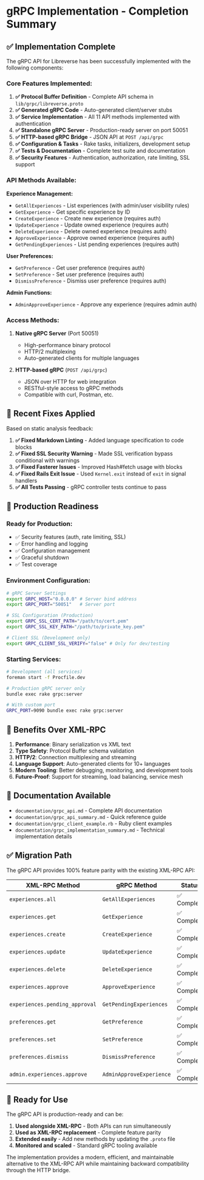# gRPC Implementation - Completion Summary

## ✅ **Implementation Complete**

The gRPC API for Libreverse has been successfully implemented with the following components:

### **Core Features Implemented:**

1. **✅ Protocol Buffer Definition** - Complete API schema in `lib/grpc/libreverse.proto`
2. **✅ Generated gRPC Code** - Auto-generated client/server stubs
3. **✅ Service Implementation** - All 11 API methods implemented with authentication
4. **✅ Standalone gRPC Server** - Production-ready server on port 50051
5. **✅ HTTP-based gRPC Bridge** - JSON API at `POST /api/grpc`
6. **✅ Configuration & Tasks** - Rake tasks, initializers, development setup
7. **✅ Tests & Documentation** - Complete test suite and documentation
8. **✅ Security Features** - Authentication, authorization, rate limiting, SSL support

### **API Methods Available:**

**Experience Management:**

- `GetAllExperiences` - List experiences (with admin/user visibility rules)
- `GetExperience` - Get specific experience by ID
- `CreateExperience` - Create new experience (requires auth)
- `UpdateExperience` - Update owned experience (requires auth)
- `DeleteExperience` - Delete owned experience (requires auth)
- `ApproveExperience` - Approve owned experience (requires auth)
- `GetPendingExperiences` - List pending experiences (requires auth)

**User Preferences:**

- `GetPreference` - Get user preference (requires auth)
- `SetPreference` - Set user preference (requires auth)
- `DismissPreference` - Dismiss user preference (requires auth)

**Admin Functions:**

- `AdminApproveExperience` - Approve any experience (requires admin auth)

### **Access Methods:**

1. **Native gRPC Server** (Port 50051)
    - High-performance binary protocol
    - HTTP/2 multiplexing
    - Auto-generated clients for multiple languages

2. **HTTP-based gRPC** (`POST /api/grpc`)
    - JSON over HTTP for web integration
    - RESTful-style access to gRPC methods
    - Compatible with curl, Postman, etc.

## 🔧 **Recent Fixes Applied**

Based on static analysis feedback:

1. **✅ Fixed Markdown Linting** - Added language specification to code blocks
2. **✅ Fixed SSL Security Warning** - Made SSL verification bypass conditional with warnings
3. **✅ Fixed Fasterer Issues** - Improved Hash#fetch usage with blocks
4. **✅ Fixed Rails Exit Issue** - Used `Kernel.exit` instead of `exit` in signal handlers
5. **✅ All Tests Passing** - gRPC controller tests continue to pass

## 🚀 **Production Readiness**

### **Ready for Production:**

- ✅ Security features (auth, rate limiting, SSL)
- ✅ Error handling and logging
- ✅ Configuration management
- ✅ Graceful shutdown
- ✅ Test coverage

### **Environment Configuration:**

```bash
# gRPC Server Settings
export GRPC_HOST="0.0.0.0" # Server bind address
export GRPC_PORT="50051"   # Server port

# SSL Configuration (Production)
export GRPC_SSL_CERT_PATH="/path/to/cert.pem"
export GRPC_SSL_KEY_PATH="/path/to/private_key.pem"

# Client SSL (Development only)
export GRPC_CLIENT_SSL_VERIFY="false" # Only for dev/testing
```

### **Starting Services:**

```bash
# Development (all services)
foreman start -f Procfile.dev

# Production gRPC server only
bundle exec rake grpc:server

# With custom port
GRPC_PORT=9090 bundle exec rake grpc:server
```

## 🌟 **Benefits Over XML-RPC**

1. **Performance**: Binary serialization vs XML text
2. **Type Safety**: Protocol Buffer schema validation
3. **HTTP/2**: Connection multiplexing and streaming
4. **Language Support**: Auto-generated clients for 10+ languages
5. **Modern Tooling**: Better debugging, monitoring, and development tools
6. **Future-Proof**: Support for streaming, load balancing, service mesh

## 📖 **Documentation Available**

- `documentation/grpc_api.md` - Complete API documentation
- `documentation/grpc_api_summary.md` - Quick reference guide
- `documentation/grpc_client_example.rb` - Ruby client examples
- `documentation/grpc_implementation_summary.md` - Technical implementation details

## ✅ **Migration Path**

The gRPC API provides 100% feature parity with the existing XML-RPC API:

| XML-RPC Method                 | gRPC Method              | Status      |
| ------------------------------ | ------------------------ | ----------- |
| `experiences.all`              | `GetAllExperiences`      | ✅ Complete |
| `experiences.get`              | `GetExperience`          | ✅ Complete |
| `experiences.create`           | `CreateExperience`       | ✅ Complete |
| `experiences.update`           | `UpdateExperience`       | ✅ Complete |
| `experiences.delete`           | `DeleteExperience`       | ✅ Complete |
| `experiences.approve`          | `ApproveExperience`      | ✅ Complete |
| `experiences.pending_approval` | `GetPendingExperiences`  | ✅ Complete |
| `preferences.get`              | `GetPreference`          | ✅ Complete |
| `preferences.set`              | `SetPreference`          | ✅ Complete |
| `preferences.dismiss`          | `DismissPreference`      | ✅ Complete |
| `admin.experiences.approve`    | `AdminApproveExperience` | ✅ Complete |

## 🎯 **Ready for Use**

The gRPC API is production-ready and can be:

1. **Used alongside XML-RPC** - Both APIs can run simultaneously
2. **Used as XML-RPC replacement** - Complete feature parity
3. **Extended easily** - Add new methods by updating the `.proto` file
4. **Monitored and scaled** - Standard gRPC tooling available

The implementation provides a modern, efficient, and maintainable alternative to the XML-RPC API while maintaining backward compatibility through the HTTP bridge.
